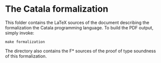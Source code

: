 # The Catala formalization

This folder contains the LaTeX sources of the document describing the 
formalization the Catala programming language. To build the PDF output,
simply invoke:

    make formalization

The directory also contains the F* sources of the proof of type soundness
of this formalization.